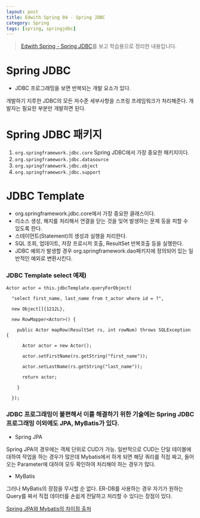 ```yaml
---
layout: post
title: Edwith Spring 04 - Spring JDBC
category: Spring
tags: [spring, springjdbc]
---
```


>[Edwith Spring - Spring JDBC](https://www.edwith.org/boostcourse-web/lecture/20660/)를 보고 학습용으로 정리한 내용입니다.

# Spring JDBC

- JDBC 프로그래밍을 보면 반복되는 개발 요소가 있다.

개발하기 지루한 JDBC의 모든 저수준 세부사항을 스프링 프레임워크가 처리해준다. 개발자는 필요한 부분만 개발하면 된다.

# Spring JDBC 패키지

1. `org.springframework.jdbc.core`
	Spring JDBC에서 가장 중요한 패키지이다.
2. `org.springframework.jdbc.datasource`<br/>
3. `org.springframework.jdbc.object`<br/>
4. `org.springframework.jdbc.support`<br/>


# JDBC Template

- org.springframework.jdbc.core에서 가장 중요한 클래스이다.
- 리소스 생성, 해지를 처리해서 연결을 닫는 것을 잊어 발생하는 문제 등을 피할 수 있도록 한다.
- 스테이먼트(Statement)의 생성과 실행을 처리한다.
- SQL 조회, 업데이트, 저장 프로시저 호출, ResultSet 반복호출 등을 실행한다.
- JDBC 예외가 발생할 경우 org.springframework.dao패키지에 정의되어 있는 일반적인 예외로 변환시킨다.


### JDBC Template select 예제)

```
Actor actor = this.jdbcTemplate.queryForObject(

  "select first_name, last_name from t_actor where id = ?",

  new Object[]{1212L},

  new RowMapper<Actor>() {

    public Actor mapRow(ResultSet rs, int rowNum) throws SQLException {

      Actor actor = new Actor();

      actor.setFirstName(rs.getString("first_name"));

      actor.setLastName(rs.getString("last_name"));

      return actor;

    }

  });
```

### JDBC 프로그래밍이 불편해서 이를 해결하기 위한 기술에는 Spring JDBC 프로그래밍 이외에도 JPA, MyBatis가 있다. 

- Spring JPA

Spring JPA의 경우에는 객체 단위로 CUD가 가능. 일반적으로 CUD는 단일 테이블에 대하여 작업을 하는 경우가 많은데 Mybatis에서 하게 되면 해당 쿼리를 직접 짜고, 들어오는 Parameter에 대하여 모두 확인하여 처리해야 하는 경우가 많다.

- MyBatis

그러나 MyBatis의 장점을 무시할 순 없다. ER-DB를 사용하는 경우 자기가 원하는 Query를 짜서 직접 데이터를 손쉽게 전달하고 처리할 수 있다는 장점이 있다. 

[Spring JPA와 Mybatis의 차이점 출처](http://blog.naver.com/PostView.nhn?blogId=admass&logNo=220870636605)
